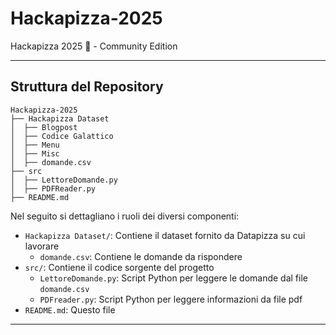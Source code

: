 # Hackapizza-2025
Hackapizza 2025 🍕 - Community Edition

---
## Struttura del Repository
```plaintext
Hackapizza-2025
├── Hackapizza Dataset
│  ├── Blogpost
│  ├── Codice Galattico
│  ├── Menu
│  ├── Misc
│  ├── domande.csv
├── src
│  ├── LettoreDomande.py
│  ├── PDFReader.py
├── README.md
```
Nel seguito si dettagliano i ruoli dei diversi componenti:

- `Hackapizza Dataset/`: Contiene il dataset fornito da Datapizza su cui lavorare
  - `domande.csv`: Contiene le domande da rispondere
- `src/`: Contiene il codice sorgente del progetto
    - `LettoreDomande.py`: Script Python per leggere le domande dal file `domande.csv`
    - `PDFreader.py`: Script Python per leggere informazioni da file pdf
- `README.md`: Questo file
---

